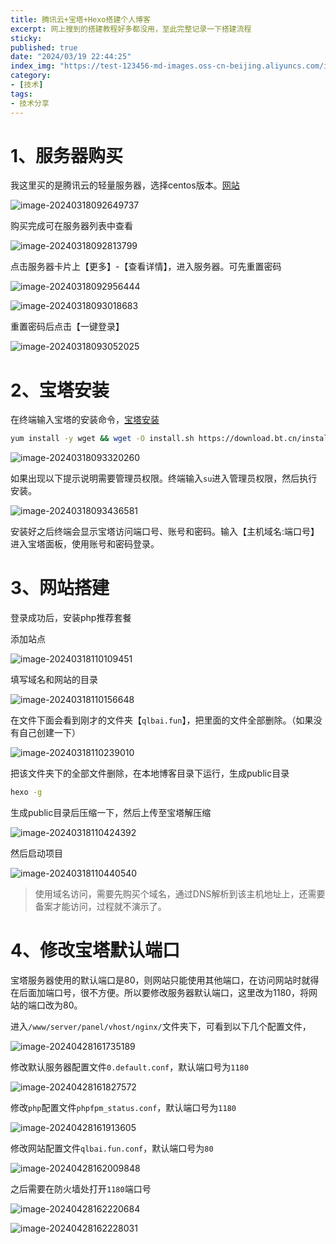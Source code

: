 ```yaml
---
title: 腾讯云+宝塔+Hexo搭建个人博客
excerpt: 网上搜到的搭建教程好多都没用，至此完整记录一下搭建流程
sticky: 
published: true
date: "2024/03/19 22:44:25"
index_img: "https://test-123456-md-images.oss-cn-beijing.aliyuncs.com/img/image-20240318110440540.png"
category: 
- [技术]
tags:
- 技术分享
---
```


# 1、服务器购买

我这里买的是腾讯云的轻量服务器，选择centos版本。[网站](https://cloud.tencent.com/act/pro/2024spring?from=21932)

![image-20240318092649737](https://test-123456-md-images.oss-cn-beijing.aliyuncs.com/img/image-20240318092649737.png)

购买完成可在服务器列表中查看

![image-20240318092813799](https://test-123456-md-images.oss-cn-beijing.aliyuncs.com/img/image-20240318092813799.png)

点击服务器卡片上【更多】-【查看详情】，进入服务器。可先重置密码

![image-20240318092956444](https://test-123456-md-images.oss-cn-beijing.aliyuncs.com/img/image-20240318092956444.png)

![image-20240318093018683](https://test-123456-md-images.oss-cn-beijing.aliyuncs.com/img/image-20240318093018683.png)

重置密码后点击【一键登录】

![image-20240318093052025](https://test-123456-md-images.oss-cn-beijing.aliyuncs.com/img/image-20240318093052025.png)

# 2、宝塔安装

在终端输入宝塔的安装命令，[宝塔安装](https://www.bt.cn/new/download.html)

```bash
yum install -y wget && wget -O install.sh https://download.bt.cn/install/install_6.0.sh && sh install.sh ed8484bec
```

![image-20240318093320260](https://test-123456-md-images.oss-cn-beijing.aliyuncs.com/img/image-20240318093320260.png)

如果出现以下提示说明需要管理员权限。终端输入`su`进入管理员权限，然后执行安装。

![image-20240318093436581](https://test-123456-md-images.oss-cn-beijing.aliyuncs.com/img/image-20240318093436581.png)

安装好之后终端会显示宝塔访问端口号、账号和密码。输入【主机域名:端口号】进入宝塔面板，使用账号和密码登录。

# 3、网站搭建

登录成功后，安装php推荐套餐

添加站点

![image-20240318110109451](https://test-123456-md-images.oss-cn-beijing.aliyuncs.com/img/image-20240318110109451.png)

填写域名和网站的目录

![image-20240318110156648](https://test-123456-md-images.oss-cn-beijing.aliyuncs.com/img/image-20240318110156648.png)

在文件下面会看到刚才的文件夹【`qlbai.fun`】，把里面的文件全部删除。（如果没有自己创建一下）

![image-20240318110239010](https://test-123456-md-images.oss-cn-beijing.aliyuncs.com/img/image-20240318110239010.png)

把该文件夹下的全部文件删除，在本地博客目录下运行，生成public目录

```bash
hexo -g
```

生成public目录后压缩一下，然后上传至宝塔解压缩

![image-20240318110424392](https://test-123456-md-images.oss-cn-beijing.aliyuncs.com/img/image-20240318110424392.png)

然后启动项目

![image-20240318110440540](https://test-123456-md-images.oss-cn-beijing.aliyuncs.com/img/image-20240318110440540.png)

>  使用域名访问，需要先购买个域名，通过DNS解析到该主机地址上，还需要备案才能访问，过程就不演示了。

# 4、修改宝塔默认端口

宝塔服务器使用的默认端口是80，则网站只能使用其他端口，在访问网站时就得在后面加端口号，很不方便。所以要修改服务器默认端口，这里改为1180，将网站的端口改为80。

进入`/www/server/panel/vhost/nginx/`文件夹下，可看到以下几个配置文件，

![image-20240428161735189](https://test-123456-md-images.oss-cn-beijing.aliyuncs.com/img/image-20240428161735189.png)

修改默认服务器配置文件`0.default.conf`，默认端口号为`1180`

![image-20240428161827572](https://test-123456-md-images.oss-cn-beijing.aliyuncs.com/img/image-20240428161827572.png)

修改`php`配置文件`phpfpm_status.conf`，默认端口号为`1180`

![image-20240428161913605](https://test-123456-md-images.oss-cn-beijing.aliyuncs.com/img/image-20240428161913605.png)

修改网站配置文件`qlbai.fun.conf`，默认端口号为`80`

![image-20240428162009848](https://test-123456-md-images.oss-cn-beijing.aliyuncs.com/img/image-20240428162009848.png)

之后需要在防火墙处打开`1180`端口号

![image-20240428162220684](https://test-123456-md-images.oss-cn-beijing.aliyuncs.com/img/image-20240428162220684.png)

![image-20240428162228031](https://test-123456-md-images.oss-cn-beijing.aliyuncs.com/img/image-20240428162228031.png)

